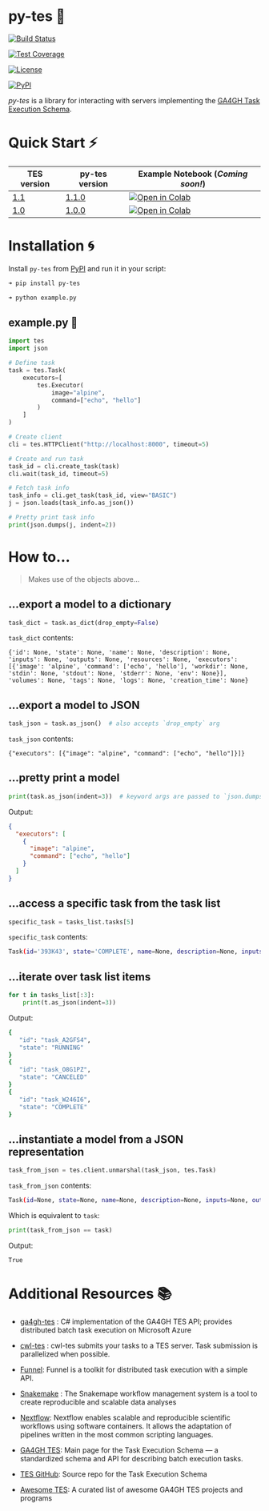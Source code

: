 # py-tes 🐍

[![Build Status][build-badge]][build]

[![Test Coverage][coverage-badge]][coverage]

[![License][license-badge]][license]

[![PyPI][pypi-badge]][pypi]

[build-badge]: https://img.shields.io/github/actions/workflow/status/ohsu-comp-bio/py-tes/tests.yml?logo=github
[build]: https://github.com/ohsu-comp-bio/py-tes/actions
[coverage-badge]: https://coveralls.io/repos/github/ohsu-comp-bio/py-tes/badge.svg?branch=master
[coverage]: https://coveralls.io/github/ohsu-comp-bio/py-tes?branch=master
[license-badge]: https://img.shields.io/badge/License-MIT-yellow.svg
[license]: https://opensource.org/licenses/MIT
[pypi-badge]: https://img.shields.io/pypi/v/py-tes
[pypi]: https://pypi.org/project/py-tes/

_py-tes_ is a library for interacting with servers implementing the [GA4GH Task Execution Schema](https://github.com/ga4gh/task-execution-schemas).

# Quick Start ⚡

| TES version     | py-tes version         | Example Notebook (_Coming soon!_)             |
|-----------------|------------------------|-----------------------------------------------|
| [1.1][tes-v1.1] | [1.1.0][py-tes-v1.1.0] | [![Open in Colab][colab-badge]][colab-v1.1.0] |
| [1.0][tes-v1.1] | [1.0.0][py-tes-v1.0.0] | [![Open in Colab][colab-badge]][colab-v1.0.0] |

[tes-v1.1]: https://github.com/ga4gh/task-execution-schemas/releases/tag/v1.1
[tes-v1.0]: https://github.com/ga4gh/task-execution-schemas/releases/tag/v1.0

[py-tes-v1.1.0]: https://github.com/ohsu-comp-bio/py-tes/releases/tag/1.1.0
[py-tes-v1.0.0]: https://github.com/ohsu-comp-bio/py-tes/releases/tag/1.0.0

[colab-badge]: https://colab.research.google.com/assets/colab-badge.svg
[colab-v1.1.0]: https://colab.research.google.com/github/ohsu-comp-bio/py-tes/blob/develop/examples/v1_1_0.ipynb
[colab-v1.0.0]: https://colab.research.google.com/github/ohsu-comp-bio/py-tes/blob/develop/examples/v1_0_0.ipynb

# Installation 🌀

Install `py-tes` from [PyPI](https://pypi.org/project/py-tes/) and run it in your script:

```sh
➜ pip install py-tes

➜ python example.py
```

## example.py 🐍

```py
import tes
import json

# Define task
task = tes.Task(
    executors=[
        tes.Executor(
            image="alpine",
            command=["echo", "hello"]
        )
    ]
)

# Create client
cli = tes.HTTPClient("http://localhost:8000", timeout=5)

# Create and run task
task_id = cli.create_task(task)
cli.wait(task_id, timeout=5)

# Fetch task info
task_info = cli.get_task(task_id, view="BASIC")
j = json.loads(task_info.as_json())

# Pretty print task info
print(json.dumps(j, indent=2))
```

# How to...

> Makes use of the objects above...

## ...export a model to a dictionary

```python
task_dict = task.as_dict(drop_empty=False)
```

`task_dict` contents:

```console
{'id': None, 'state': None, 'name': None, 'description': None, 'inputs': None, 'outputs': None, 'resources': None, 'executors': [{'image': 'alpine', 'command': ['echo', 'hello'], 'workdir': None, 'stdin': None, 'stdout': None, 'stderr': None, 'env': None}], 'volumes': None, 'tags': None, 'logs': None, 'creation_time': None}
```

## ...export a model to JSON

```python
task_json = task.as_json()  # also accepts `drop_empty` arg
```

`task_json` contents:

```console
{"executors": [{"image": "alpine", "command": ["echo", "hello"]}]}
```

## ...pretty print a model

```python
print(task.as_json(indent=3))  # keyword args are passed to `json.dumps()`
```

Output:

```json
{
  "executors": [
    {
      "image": "alpine",
      "command": ["echo", "hello"]
    }
  ]
}
```

## ...access a specific task from the task list

```py
specific_task = tasks_list.tasks[5]
```

`specific_task` contents:

```sh
Task(id='393K43', state='COMPLETE', name=None, description=None, inputs=None, outputs=None, resources=None, executors=None, volumes=None, tags=None, logs=None, creation_time=None)
```

## ...iterate over task list items

```py
for t in tasks_list[:3]:
    print(t.as_json(indent=3))
```

Output:

```sh
{
   "id": "task_A2GFS4",
   "state": "RUNNING"
}
{
   "id": "task_O8G1PZ",
   "state": "CANCELED"
}
{
   "id": "task_W246I6",
   "state": "COMPLETE"
}
```

## ...instantiate a model from a JSON representation

```py
task_from_json = tes.client.unmarshal(task_json, tes.Task)
```

`task_from_json` contents:

```sh
Task(id=None, state=None, name=None, description=None, inputs=None, outputs=None, resources=None, executors=[Executor(image='alpine', command=['echo', 'hello'], workdir=None, stdin=None, stdout=None, stderr=None, env=None)], volumes=None, tags=None, logs=None, creation_time=None)
```

Which is equivalent to `task`:

```py
print(task_from_json == task)
```

Output:

```sh
True
```

# Additional Resources 📚

- [ga4gh-tes](https://github.com/microsoft/ga4gh-tes) : C# implementation of the GA4GH TES API; provides distributed batch task execution on Microsoft Azure

- [cwl-tes](https://github.com/ohsu-comp-bio/cwl-tes) : cwl-tes submits your tasks to a TES server. Task submission is parallelized when possible.

- [Funnel](https://ohsu-comp-bio.github.io/funnel/): Funnel is a toolkit for distributed task execution with a simple API.

- [Snakemake](https://snakemake.github.io/) : The Snakemape workflow management system is a tool to create reproducible and scalable data analyses

- [Nextflow](https://www.nextflow.io/): Nextflow enables scalable and reproducible scientific workflows using software containers. It allows the adaptation of pipelines written in the most common scripting languages.

- [GA4GH TES](https://www.ga4gh.org/product/task-execution-service-tes/): Main page for the Task Execution Schema — a standardized schema and API for describing batch execution tasks.

- [TES GitHub](https://github.com/ga4gh/task-execution-schemas): Source repo for the Task Execution Schema

- [Awesome TES](https://github.com/ohsu-comp-bio/awesome-tes): A curated list of awesome GA4GH TES projects and programs
